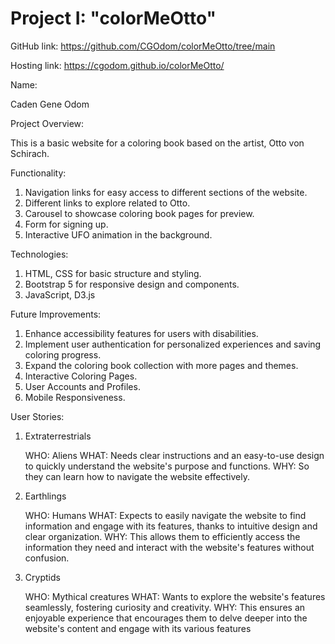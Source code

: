 # Project I: "colorMeOtto"


GitHub link: https://github.com/CGOdom/colorMeOtto/tree/main

Hosting link: https://cgodom.github.io/colorMeOtto/


Name: 

Caden Gene Odom


Project Overview: 

This is a basic website for a coloring book based on the artist, Otto von Schirach.


Functionality:

1. Navigation links for easy access to different sections of the website.
2. Different links to explore related to Otto.
3. Carousel to showcase coloring book pages for preview.
4. Form for signing up.
5. Interactive UFO animation in the background.


Technologies:

1. HTML, CSS for basic structure and styling.
2. Bootstrap 5 for responsive design and components.
3. JavaScript, D3.js


Future Improvements:

1. Enhance accessibility features for users with disabilities.
2. Implement user authentication for personalized experiences and saving coloring progress.
3. Expand the coloring book collection with more pages and themes.
4. Interactive Coloring Pages.
5. User Accounts and Profiles.
6. Mobile Responsiveness.


User Stories:

1. Extraterrestrials

    WHO: Aliens
    WHAT: Needs clear instructions and an easy-to-use design to quickly understand the website's purpose and functions.
    WHY: So they can learn how to navigate the website effectively.

2. Earthlings

    WHO: Humans
    WHAT: Expects to easily navigate the website to find information and engage with its features, thanks to intuitive design and clear organization.
    WHY: This allows them to efficiently access the information they need and interact with the website's features without confusion.

3. Cryptids

    WHO: Mythical creatures
    WHAT: Wants to explore the website's features seamlessly, fostering curiosity and creativity.
    WHY: This ensures an enjoyable experience that encourages them to delve deeper into the website's content and engage with its various features